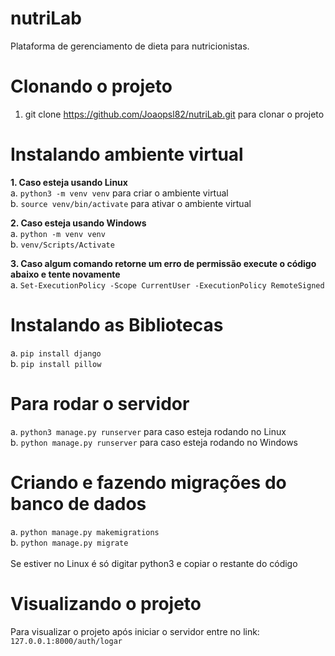 # nutriLab
Plataforma de gerenciamento de dieta para nutricionistas.

# Clonando o projeto
1. git clone https://github.com/Joaopsl82/nutriLab.git para clonar o projeto

# Instalando ambiente virtual
<strong> 1. Caso esteja usando Linux </strong> <br>
  a. `python3 -m venv venv` para criar o ambiente virtual <br>
  b. `source venv/bin/activate` para ativar o ambiente virtual

<strong> 2. Caso esteja usando Windows </strong> <br> 
  a. `python -m venv venv` <br>
  b. `venv/Scripts/Activate`
  
<strong> 3. Caso algum comando retorne um erro de permissão execute o código abaixo e tente novamente </strong><br>
  a. `Set-ExecutionPolicy -Scope CurrentUser -ExecutionPolicy RemoteSigned`

# Instalando as Bibliotecas
  a. `pip install django` <br>
  b. `pip install pillow`

# Para rodar o servidor
  a. `python3 manage.py runserver` para caso esteja rodando no Linux <br>
  b. `python manage.py runserver` para caso esteja rodando no Windows

# Criando e fazendo migrações do banco de dados
  a. `python manage.py makemigrations` <br>
  b. `python manage.py migrate`
  <br><br>
  Se estiver no Linux é só digitar python3 e copiar o restante do código

# Visualizando o projeto
  Para visualizar o projeto após iniciar o servidor entre no link: `127.0.0.1:8000/auth/logar`
